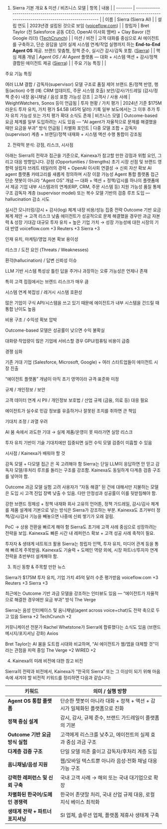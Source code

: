 1. Sierra 기본 개요 & 미션 / 비즈니스 모델
| 항목       | 내용                                                                                                                                |
| -------- | --------------------------------------------------------------------------------------------------------------------------------- |
| 이름       | Sierra (Sierra AI)                                                                                                                |
| 설립 연도    | 2023년경 설립된 것으로 보임 ([voiceflow.com][1])                                                                                            |
| 창립자      | Bret Taylor (전 Salesforce 공동 CEO, OpenAI 이사회 멤버) + Clay Bavor (전 Google 리더) ([TechCrunch][2])                                     |
| 미션 / 비전  | 고객 대화를 중심으로 AI 에이전트를 구축하고, 단순 응답을 넘어 실제 시스템 연계/작업 실행까지 하는 **End-to-End Agent OS** 제공. 브랜드 맞춤형, 정책 준수, 실시간 감시/감독 포함. ([Sierra][3]) |
| 핵심 제품 개념 | *Agent OS / AI Agent* 플랫폼 — 대화 + 시스템 액션 + 감시/정책 결합된 에이전트 제공 ([Sierra][3])                                                         |
| 주요 기능 특징 |                                                                                                                                   |

[1]: https://www.voiceflow.com/blog/sierra-ai?utm_source=chatgpt.com "Sierra.AI: What It Is and Best Alternative [2025]"
[2]: https://techcrunch.com/2024/02/19/sierra-ai-agents-customer-service/?utm_source=chatgpt.com "How Sierra is rethinking customer experience in the age of AI"
[3]: https://sierra.ai/?utm_source=chatgpt.com "Sierra | Better customer experiences"


주요 기능 특징	

여러 LLM 결합 / 감독자(supervisor) 모델 구조로 품질 제어 
브랜드 톤/정책 반영, 행동(action) 수행 (예: CRM 업데이트, 주문 시스템 호출) 
보안/감사/가드레일 (감시/정책 준수) 내장 
옴니채널 / 음성 포함 가능성 강조 
| 고객사 / 사용 사례 | WeightWatchers, Sonos 등이 언급됨 
|  투자 현황 / 가치 평가 |
  2024년 기준 $175M 라운드 투자 유치, 가치 평가 $4.5B (45억 달러) 기록 
  일부 보도에서는 그 이후 추가 투자 유치 가능성 또는 가치 평가 확대 소식도 존재 
| 비즈니스 모델 | Outcome-based 요금 체계를 일부 도입하려는 시도 있음 — “AI agent가 자율적으로 문제를 해결했을 때만 요금을 부과” 방식 언급됨 
| 차별화 포인트 | 다중 모델 조합 + 감독자(supervisor) 계층 + 브랜딩/정책 내재화 + 시스템 액션 수행 통합이 강조됨 


2. 전략적 분석: 강점, 리스크, 시사점

아래는 Sierra의 전략과 접근을 기준으로, Kainexa가 참고할 만한 강점과 위험 요인, 그리고 대응 방향입니다.
강점 (Opportunities / Strengths)
초기 시장 선점 및 브랜드 영향력
설립자 브레트 테일러의 경력 + OpenAI 이사회 연결성 → 신뢰 자산 확보
AI agent 플랫폼 카테고리를 새롭게 정의하며 시장 이끌 가능성
Agent 통합 플랫폼 접근
단순 챗봇이 아니라 “Agent OS” 개념 — 대화 + 액션 + 정책/감시를 하나의 플랫폼에서 제공
기업 내부 시스템과의 연계(ERP, CRM, 주문 시스템 등) 지원 가능성
품질 통제 구조
감독자 계층 (supervisor model) 또는 복수 모델 기반의 검증 루프 도입 — hallucination 감소 시도 

실시간 모니터링/감시 + 감사(log) 체계 내장
비용/성능 집중 전략
Outcome 기반 요금 체계 제안 → 고객 리스크 낮춤
에이전트가 성공적으로 문제 해결했을 경우만 과금
자본력 & 성장 기대감
대규모 투자 유치 + 높은 기업 가치 → 성장 가능성에 대한 시장의 기대 반영 
voiceflow.com
+3
Reuters
+3
Sierra
+3

인재 유치, 마케팅/영업 자본 확보 용이성

리스크 / 도전 요인 (Threats / Weaknesses)

환각(hallucination) / 답변 신뢰성 이슈

LLM 기반 시스템 특성상 틀린 답을 주거나 과장하는 오류 가능성은 언제나 존재

특히 고객 접점에서는 브랜드 리스크가 매우 큼

시스템 연계 복잡성 / 레거시 시스템 호환성

많은 기업이 구식 API/시스템을 쓰고 있기 때문에 에이전트가 내부 시스템을 건드릴 때 통합 난이도 높음

비용 구조 / 수익성 확보 압박

Outcome-based 모델은 성공률이 낮으면 수익 불확실

대화량·작업량이 많은 기업에 서비스할 경우 GPU/컴퓨팅 비용이 급증

경쟁 심화

기존 거대 기업 (Salesforce, Microsoft, Google) + 여러 스타트업들이 에이전트 시장 진출

“에이전트 플랫폼” 개념이 아직 초기 영역이라 규격·표준화 미정

규제 / 개인정보 / 보안

고객 데이터 연계 시 PII / 개인정보 보호법 / 산업 규제 (금융, 의료 등) 대응 필요

에이전트가 실수로 민감 정보를 유출하거나 잘못된 조치를 취하면 큰 책임

기대치 조정 / 과열 우려

AI 붐 속에서 과도한 기대 → 실제 제품/운영이 못 따라가면 실망 리스크

투자 유치 기반이 기술 기대치에만 집중되면 실전 수익 모델 검증이 미흡할 수 있음

시사점 / Kainexa가 배워야 할 것

감독 모델 + 다모델 접근 은 꼭 고려해야 함
Sierra는 단일 LLM이 응답하면 안 믿고 감독자 모델/후처리 루프를 돌리는 구조를 강조함.
Kainexa도 동일하게 다계층 검증 구조를 넣어야 함.

Outcome 과금 모델 실험 고려
사용자가 “자동 해결” 된 건에 대해서만 지불하는 모델은 도입 시 고객 진입 장벽 낮출 수 있음. 다만 안정성과 성공률이 이를 뒷받침해야 함.

강한 브랜드 정체성 + 정책 내재화
회사 고유의 언어톤, 정책 가드레일, 감시/감사 체계를 제품 설계에 기본으로 넣는 방식은 Sierra가 강조하는 부분.
Kainexa도 초기부터 정책/감시/감사 기능을 빼놓으면 나중에 신뢰 쌓기가 오래 걸림.

PoC → 상용 전환을 빠르게 해야 함
Sierra도 초기에 고객 사례 중심으로 성장하려는 전략을 보임.
Kainexa도 빠른 시간 내 레퍼런스 확보 + 고객 성공 사례 축적이 필요.

투자자 & 생태계 네트워크 활용
Sierra는 창립자 인맥, 투자 유치, 미디어 관계 등을 통해 빠르게 주목받음.
Kainexa도 기술력 + 도메인 역량 외에, 시장 파트너/투자자 연계 전략을 초반부터 설계해야 함.

3. 최신 동향 & 주목할 만한 뉴스

Sierra가 $175M 투자 유치, 기업 가치 45억 달러 수준 평가받음 
voiceflow.com
+3
Reuters
+3
Sierra
+3

최근에는 Outcome 기반 과금 모델을 강조하는 인터뷰도 있음 — “에이전트가 자율적으로 해결한 경우에만 요금 부과” 방식 
The Verge

Sierra는 음성 인터페이스 및 옴니채널(agent across voice+chat)도 전략 축으로 두고 있음 
Sierra
+2
TechCrunch
+2

커뮤니케이션 전문가 Rachel Whetstone가 Sierra에 합류했다는 소식도 있음 (브랜드 메시지/포지셔닝 강화) 
Axios

Bret Taylor는 AI 붐을 도트컴 시대와 비교하며, “AI 에이전트가 웹/앱을 대체할 것”이라는 관점을 피력 중임 
The Verge
+2
WIRED
+2

4. Kainexa의 미래 비전에 대한 참고 비전


Sierra의 전략과 비전에서, Kainexa가 “한국의 Sierra” 또는 그 이상이 되기 위해 마음 속에 새겨야 할 비전적 키워드를 정리하면 다음과 같습니다:


| 키워드                         | 의미 / 실행 방향                                   |
| -----------------------       | -------------------------------------------- |
| **Agent OS 통합 플랫폼**        | 단순한 챗봇이 아니라 대화 + 정책 + 액션 + 감시가 일체화된 플랫폼으로 진화 |
| **정책 중심 설계**              | 감시, 감사, 규제 준수, 브랜드 가드레일이 플랫폼의 기본             |
| **Outcome 기반 요금 방식 실험**  | 고객에게 리스크를 낮추고, 에이전트의 실제 효과 중심 과금 구조          |
| **다계층 검증 구조**             | 단일 모델 의존 줄이고 감독자/후처리 계층 도입                   |
| **옴니채널/음성 지원**            | 웹/모바일 텍스트뿐 아니라 음성·전화 채널 대응 가능 구조             |
| **강력한 레퍼런스 및 신뢰 구축**   | 국내 고객 사례 → 해외 또는 국내 대기업으로 확장                 |
| **차별화된 한국어/도메인 경쟁력**  | 한국어 존댓말 처리, 국내 산업 규제 대응, 로컬 지식 베이스 최적화       |
| **생태계 전략 + 파트너 포지셔닝**  | SI 업체, 솔루션 업체, 플랫폼 제휴사 생태계 구축                |

